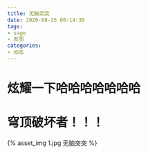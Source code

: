 ```yaml
---
title: 无脑突突
date: 2020-08-25 00:14:30
tags:
- sage
- 发图
categories:
- 动态
---
```

# 炫耀一下哈哈哈哈哈哈哈
# 穹顶破坏者！！！
{% asset_img 1.jpg 无脑突突 %}